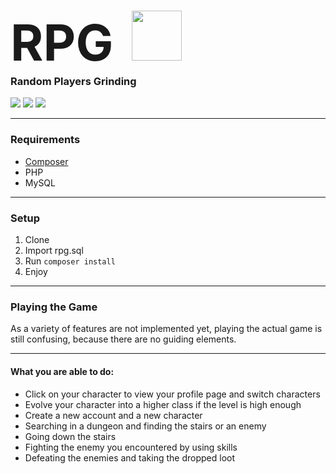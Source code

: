 # <span style='line-height: 0; font-size: 80px; margin-right: 30px;' >RPG</span><a href='http://rpg.somethingcatchy.net/'><img src=https://rpg.somethingcatchy.net/assets/img/icon.svg height='80px' /></a>
### Random Players Grinding

![](https://img.shields.io/endpoint?url=https://www.rpg.somethingcatchy.net/stats/users)
![](https://img.shields.io/endpoint?url=https://www.rpg.somethingcatchy.net/stats/characters)
![](https://img.shields.io/github/issues/PssbleTrngle/RPG)

---

### Requirements
- [Composer](https://getcomposer.org/)
- PHP
- MySQL

---

### Setup
1. Clone
2. Import rpg.sql
3. Run `composer install`
4. Enjoy

---

### Playing the Game
As a variety of features are not implemented yet,
playing the actual game is still confusing, because there
are no guiding elements.

---

#### What you are able to do:
 - Click on your character to view your profile page and switch characters
 - Evolve your character into a higher class if the level is high enough
 - Create a new account and a new character
 - Searching in a dungeon and finding the stairs or an enemy
 - Going down the stairs
 - Fighting the enemy you encountered by using skills
 - Defeating the enemies and taking the dropped loot
